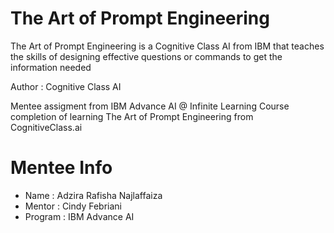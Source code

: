 # The Art of Prompt Engineering
The Art of Prompt Engineering is a Cognitive Class AI from IBM that teaches the skills of designing effective questions or commands to get the information needed 

Author : Cognitive Class AI 

Mentee assigment from IBM Advance AI @ Infinite Learning Course completion of learning The Art of Prompt Engineering from CognitiveClass.ai

# Mentee Info 
- Name    : Adzira Rafisha Najlaffaiza
- Mentor  : Cindy Febriani
- Program : IBM Advance AI



